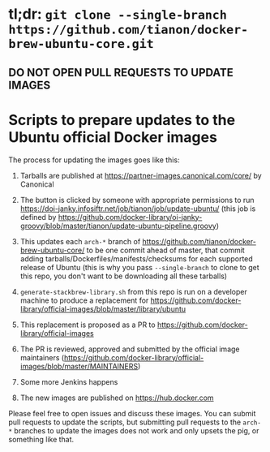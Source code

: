 # tl;dr: `git clone --single-branch https://github.com/tianon/docker-brew-ubuntu-core.git`
## DO NOT OPEN PULL REQUESTS TO UPDATE IMAGES

# Scripts to prepare updates to the Ubuntu official Docker images

The process for updating the images goes like this:

1. Tarballs are published at https://partner-images.canonical.com/core/ by
   Canonical

2. The button is clicked by someone with appropriate permissions to run
   https://doi-janky.infosiftr.net/job/tianon/job/update-ubuntu/ (this job is
   defined by
   https://github.com/docker-library/oi-janky-groovy/blob/master/tianon/update-ubuntu-pipeline.groovy)

3. This updates each `arch-*` branch of
   https://github.com/tianon/docker-brew-ubuntu-core/ to be one commit ahead of
   master, that commit adding tarballs/Dockerfiles/manifests/checksums for each
   supported release of Ubuntu (this is why you pass `--single-branch` to clone
   to get this repo, you don't want to be downloading all these tarballs)

4. `generate-stackbrew-library.sh` from this repo is run on a developer machine
   to produce a replacement for
   https://github.com/docker-library/official-images/blob/master/library/ubuntu

5. This replacement is proposed as a PR to
   https://github.com/docker-library/official-images

6. The PR is reviewed, approved and submitted by the official image maintainers
   (https://github.com/docker-library/official-images/blob/master/MAINTAINERS)

7. Some more Jenkins happens

8. The new images are published on https://hub.docker.com

Please feel free to open issues and discuss these images.  You can submit pull
requests to update the scripts, but submitting pull requests to the `arch-*`
branches to update the images does not work and only upsets the pig, or
something like that.
